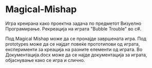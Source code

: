 # Magical-Mishap
Игра креирана како проектна задача по предметот Визуелно Програмирање. Рекреација на играта "Bubble Trouble" во c#.

Под Magical Mishap може да се пронајде завршената игра.
Под prototypes може да се најдат повеќе прототипови од играта, експерименти за креација на разните елементи од играта.
Во Документација.docx може да се најде документација за играта, објаснување како се игра и слично.
